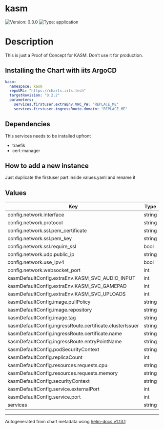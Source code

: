 # kasm

![Version: 0.3.0](https://img.shields.io/badge/Version-0.3.0-informational?style=flat-square) ![Type: application](https://img.shields.io/badge/Type-application-informational?style=flat-square)

# Description

This is just a Proof of Concept for KASM. Don't use it for production.

## Installing the Chart with iits ArgoCD
```yaml
kasm:
  namespace: kasm
  repoURL: "https://charts.iits.tech"
  targetRevision: "0.2.2"
  parameters:
    services.firstuser.extraEnv.VNC_PW: "REPLACE_ME"
    services.firstuser.ingressRoute.domain: "REPLACE_ME"
```

## Dependencies

This services needs to be installed upfront

- traefik
- cert-manager

## How to add a new instance

Just duplicate the firstuser part inside values.yaml and rename it

## Values

| Key | Type | Default | Description |
|-----|------|---------|-------------|
| config.network.interface | string | `"0.0.0.0"` |  |
| config.network.protocol | string | `"http"` |  |
| config.network.ssl.pem_certificate | string | `"/opt/kasm/current/certs/tls.crt"` |  |
| config.network.ssl.pem_key | string | `"/opt/kasm/current/certs/tls.key"` |  |
| config.network.ssl.require_ssl | bool | `true` |  |
| config.network.udp.public_ip | string | `"auto"` |  |
| config.network.use_ipv4 | bool | `true` |  |
| config.network.websocket_port | int | `6091` |  |
| kasmDefaultConfig.extraEnv.KASM_SVC_AUDIO_INPUT | int | `0` |  |
| kasmDefaultConfig.extraEnv.KASM_SVC_GAMEPAD | int | `0` |  |
| kasmDefaultConfig.extraEnv.KASM_SVC_UPLOADS | int | `0` |  |
| kasmDefaultConfig.image.pullPolicy | string | `"IfNotPresent"` |  |
| kasmDefaultConfig.image.repository | string | `"kasmweb/ubuntu-focal-desktop"` |  |
| kasmDefaultConfig.image.tag | string | `"1.13.0"` |  |
| kasmDefaultConfig.ingressRoute.certificate.clusterIssuer | string | `"letsencrypt"` |  |
| kasmDefaultConfig.ingressRoute.certificate.name | string | `nil` |  |
| kasmDefaultConfig.ingressRoute.entryPointName | string | `"websecure"` |  |
| kasmDefaultConfig.podSecurityContext | string | `nil` |  |
| kasmDefaultConfig.replicaCount | int | `1` |  |
| kasmDefaultConfig.resources.requests.cpu | string | `"400m"` |  |
| kasmDefaultConfig.resources.requests.memory | string | `"1024Mi"` |  |
| kasmDefaultConfig.securityContext | string | `nil` |  |
| kasmDefaultConfig.service.externalPort | int | `6901` |  |
| kasmDefaultConfig.service.port | int | `6901` |  |
| services | string | `nil` |  |

----------------------------------------------
Autogenerated from chart metadata using [helm-docs v1.13.1](https://github.com/norwoodj/helm-docs/releases/v1.13.1)
